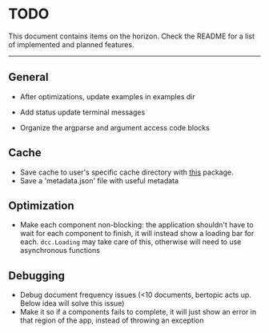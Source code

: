 # TODO

This document contains items on the horizon. Check the README for a list of implemented and planned features.

---

## General

- After optimizations, update examples in examples dir

- Add status update terminal messages

- Organize the argparse and argument access code blocks

## Cache

- Save cache to user's specific cache directory with [this](https://pypi.org/project/platformdirs/) package.
- Save a 'metadata.json' file with useful metadata

## Optimization

- Make each component non-blocking: the application shouldn't have to wait for each component to finish,
  it will instead show a loading bar for each. `dcc.Loading` may take care of this, otherwise will need to use asynchronous functions

## Debugging

- Debug document frequency issues (<10 documents, bertopic acts up. Below idea will solve this issue)
- Make it so if a components fails to complete, it will just show an error in that region of the app, instead of throwing an exception
